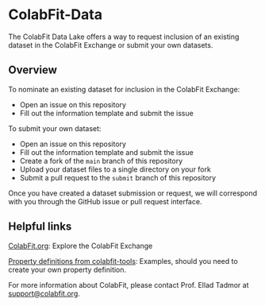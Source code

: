 # ColabFit-Data
The ColabFit Data Lake offers a way to request inclusion of an existing dataset in the ColabFit Exchange or submit your own datasets.  
  
## Overview  
  
To nominate an existing dataset for inclusion in the ColabFit Exchange:
* Open an issue on this repository
* Fill out the information template and submit the issue
  
To submit your own dataset:
* Open an issue on this repository
* Fill out the information template and submit the issue
* Create a fork of the `main` branch of this repository
* Upload your dataset files to a single directory on your fork
* Submit a pull request to the `submit` branch of this repository

Once you have created a dataset submission or request, we will correspond with you through the GitHub issue or pull request interface.

## Helpful links

[ColabFit.org](https://colabfit.org/): Explore the ColabFit Exchange

[Property definitions from colabfit-tools](https://github.com/colabfit/colabfit-tools/blob/master/colabfit/tools/property_definitions.py): Examples, should you need to create your own property definition.



For more information about ColabFit, please contact Prof. Ellad Tadmor at support@colabfit.org.
